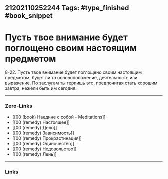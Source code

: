 21202110252244
Tags: #type_finished #book_snippet 
---
# Пусть твое внимание будет поглощено своим настоящим предметом

 8-22. Пусть твое внимание будет поглощено своим настоящим предметом, будет ли то основоположение, деятельность или выражение. По заслугам ты терпишь это, предпочитая стать хорошим завтра, нежели быть им сегодня. 

---
### Zero-Links
 - [[00 (book) Наедине с собой - Meditations]]
 - [[00 (remedy) Настоящее]]
 - [[00 (remedy) Дело]]
 - [[00 (remedy) Зависимость]]
 - [[00 (remedy) Прокрастинация]]
 - [[00 (remedy) Одиночество]]
 - [[00 (remedy) Недовольство]]
 - [[00 (remedy) Лень]]
---
### Links
